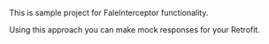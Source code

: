 This is sample project for FaleInterceptor functionality.

Using this approach you can make mock responses for your Retrofit.